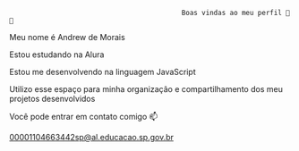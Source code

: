                                                Boas vindas ao meu perfil 💙💙


Meu nome é Andrew de Morais



Estou estudando na Alura

Estou me desenvolvendo na linguagem JavaScript

Utilizo esse espaço para minha organização e compartilhamento dos meu projetos desenvolvidos


Você pode entrar em contato comigo 📫

00001104663442sp@al.educacao.sp.gov.br
